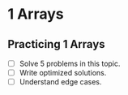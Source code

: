 # 1 Arrays

## Practicing 1 Arrays
- [ ] Solve 5 problems in this topic.
- [ ] Write optimized solutions.
- [ ] Understand edge cases.
